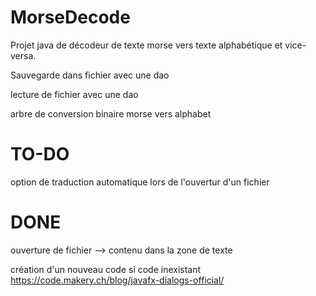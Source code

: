 # MorseDecode

Projet java de décodeur de texte morse vers texte alphabétique et vice-versa.

Sauvegarde dans fichier avec une dao

lecture de fichier avec une dao

arbre de conversion binaire morse vers alphabet

# TO-DO

option de traduction automatique lors de l'ouvertur d'un fichier

# DONE

ouverture de fichier --> contenu dans la zone de texte

création d'un nouveau code si code inexistant
https://code.makery.ch/blog/javafx-dialogs-official/